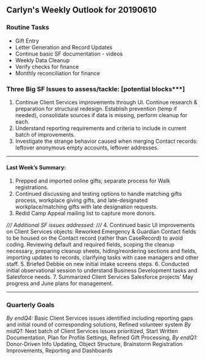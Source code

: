 ## Carlyn's Weekly Outlook for 20190610
### Routine Tasks
* Gift Entry
* Letter Generation and Record Updates
* Continue basic SF documentation - videos
* Weekly Data Cleanup
* Verify checks for finance
* Monthly reconciliation for finance

### Three Big SF Issues to assess/tackle: [potential blocks***]
1. Continue Client Services improvements through UI.  Continue research & preparation for structural redesign.  Establish prevention (temp if needed), consolidate sources if data is missing, perform cleanup for each.
2. Understand reporting requirements and criteria to include in current batch of improvements.
3. Investigate the strange behavior caused when merging Contact records: leftover anonymous empty accounts, leftover addresses.

- - - -
#### Last Week’s Summary:
1. Prepped and imported online gifts; separate process for Walk registrations.
2. Continued discussing and testing options to handle matching gifts process, workplace giving gifts, and late-designated workplace/matching gifts with late designation requests.
3. Redid Camp Appeal mailing list to capture more donors.  

*/// Additional SF issues addressed: ///*
4. Continued basic UI improvements on Client Services objects: Reworked Emergency & Guardian Contact fields to be housed on the Contact record (rather than CaseRecord) to avoid coding.  Reviewing default and required fields, scoping the cleanup necessary, preparing cleanup sheets, hiding/reordering sections and fields, importing updates to records, clarifying tasks with case managers and other staff.
5. Briefed Debbie on new initial intake screens steps.
6. Conducted initial observational session to understand Business Development tasks and Salesforce needs.
7. Summarized Client Services Salesforce projects’ May progress and June plans for management.

- - - -
### Quarterly Goals
*By endQ4:* Basic Client Services issues identified including reporting gaps and initial round of corresponding solutions, Refined volunteer system
*By midQ1:* Next batch of Client Services issues prioritized, Start Written Documentation, Plan for Profile Settings, Refined Gift Processing,
*By endQ1:* Donor-Driven Info Updating, Object Structure, Brainstorm Registration Improvements, Reporting and Dashboards